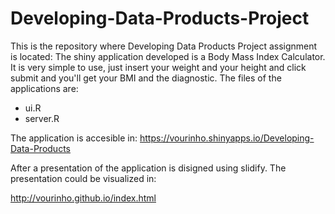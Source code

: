 Developing-Data-Products-Project
================================

This is the repository where Developing Data Products Project assignment is located:
The shiny application developed is a Body Mass Index Calculator.
It is very simple to use, just insert your weight and your height and click submit and you'll get your BMI and the diagnostic.
The files of the applications are:
* ui.R
* server.R

The application is accesible in: https://vourinho.shinyapps.io/Developing-Data-Products

After a presentation of the application is disigned using slidify. The presentation could be visualized in:

http://vourinho.github.io/index.html
